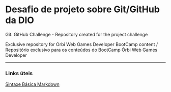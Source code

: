 # Desafio de projeto sobre Git/GitHub da DIO 
Git. GitHub Challenge - Repository created for the project challenge 

Exclusive repository for Orbi Web Games Developer BootCamp content / Repositório exclusivo para os conteúdos do BootCamp Órbi Web Games Developer

---
### Links úteis 
[Sintaxe Básica Markdown](https://www.markdownguide.org/cheat-sheet/)






